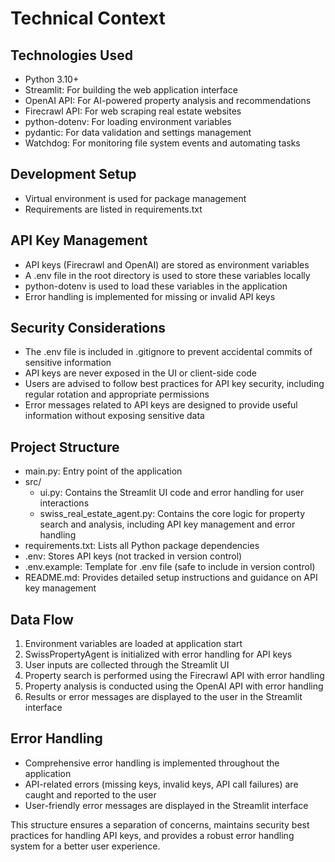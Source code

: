 # Technical Context

## Technologies Used

- Python 3.10+
- Streamlit: For building the web application interface
- OpenAI API: For AI-powered property analysis and recommendations
- Firecrawl API: For web scraping real estate websites
- python-dotenv: For loading environment variables
- pydantic: For data validation and settings management
- Watchdog: For monitoring file system events and automating tasks

## Development Setup

- Virtual environment is used for package management
- Requirements are listed in requirements.txt

## API Key Management

- API keys (Firecrawl and OpenAI) are stored as environment variables
- A .env file in the root directory is used to store these variables locally
- python-dotenv is used to load these variables in the application
- Error handling is implemented for missing or invalid API keys

## Security Considerations

- The .env file is included in .gitignore to prevent accidental commits of sensitive information
- API keys are never exposed in the UI or client-side code
- Users are advised to follow best practices for API key security, including regular rotation and appropriate permissions
- Error messages related to API keys are designed to provide useful information without exposing sensitive data

## Project Structure

- main.py: Entry point of the application
- src/
  - ui.py: Contains the Streamlit UI code and error handling for user interactions
  - swiss_real_estate_agent.py: Contains the core logic for property search and analysis, including API key management and error handling
- requirements.txt: Lists all Python package dependencies
- .env: Stores API keys (not tracked in version control)
- .env.example: Template for .env file (safe to include in version control)
- README.md: Provides detailed setup instructions and guidance on API key management

## Data Flow

1. Environment variables are loaded at application start
2. SwissPropertyAgent is initialized with error handling for API keys
3. User inputs are collected through the Streamlit UI
4. Property search is performed using the Firecrawl API with error handling
5. Property analysis is conducted using the OpenAI API with error handling
6. Results or error messages are displayed to the user in the Streamlit interface

## Error Handling

- Comprehensive error handling is implemented throughout the application
- API-related errors (missing keys, invalid keys, API call failures) are caught and reported to the user
- User-friendly error messages are displayed in the Streamlit interface

This structure ensures a separation of concerns, maintains security best practices for handling API keys, and provides a robust error handling system for a better user experience.
